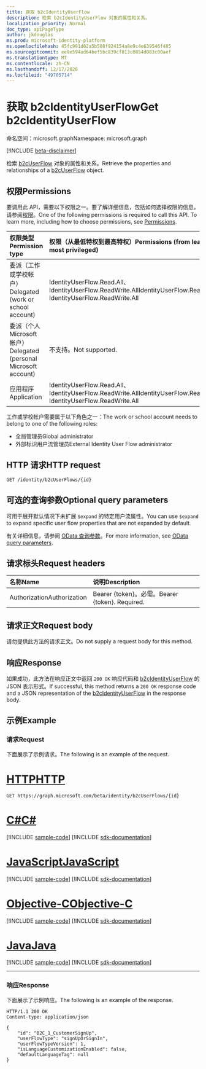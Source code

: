 ```yaml
---
title: 获取 b2cIdentityUserFlow
description: 检索 b2cIdentityUserFlow 对象的属性和关系。
localization_priority: Normal
doc_type: apiPageType
author: jkdouglas
ms.prod: microsoft-identity-platform
ms.openlocfilehash: 45fc991d02a5b588f924154a8e9c4e639546f485
ms.sourcegitcommit: ee9e594ad64bef5bc839cf813c0854d083c00aef
ms.translationtype: MT
ms.contentlocale: zh-CN
ms.lasthandoff: 12/17/2020
ms.locfileid: "49705714"
---
```

# <a name="get-b2cidentityuserflow"></a><span data-ttu-id="ee750-103">获取 b2cIdentityUserFlow</span><span class="sxs-lookup"><span data-stu-id="ee750-103">Get b2cIdentityUserFlow</span></span>

<span data-ttu-id="ee750-104">命名空间：microsoft.graph</span><span class="sxs-lookup"><span data-stu-id="ee750-104">Namespace: microsoft.graph</span></span>

[!INCLUDE [beta-disclaimer](../../includes/beta-disclaimer.md)]

<span data-ttu-id="ee750-105">检索 [b2cUserFlow](../resources/b2cidentityuserflow.md) 对象的属性和关系。</span><span class="sxs-lookup"><span data-stu-id="ee750-105">Retrieve the properties and relationships of a [b2cUserFlow](../resources/b2cidentityuserflow.md) object.</span></span>

## <a name="permissions"></a><span data-ttu-id="ee750-106">权限</span><span class="sxs-lookup"><span data-stu-id="ee750-106">Permissions</span></span>

<span data-ttu-id="ee750-p101">要调用此 API，需要以下权限之一。要了解详细信息，包括如何选择权限的信息，请参阅[权限](/graph/permissions-reference)。</span><span class="sxs-lookup"><span data-stu-id="ee750-p101">One of the following permissions is required to call this API. To learn more, including how to choose permissions, see [Permissions](/graph/permissions-reference).</span></span>

|<span data-ttu-id="ee750-109">权限类型</span><span class="sxs-lookup"><span data-stu-id="ee750-109">Permission type</span></span>      | <span data-ttu-id="ee750-110">权限（从最低特权到最高特权）</span><span class="sxs-lookup"><span data-stu-id="ee750-110">Permissions (from least to most privileged)</span></span>              |
|:--------------------|:---------------------------------------------------------|
|<span data-ttu-id="ee750-111">委派（工作或学校帐户）</span><span class="sxs-lookup"><span data-stu-id="ee750-111">Delegated (work or school account)</span></span>|<span data-ttu-id="ee750-112">IdentityUserFlow.Read.All、IdentityUserFlow.ReadWrite.All</span><span class="sxs-lookup"><span data-stu-id="ee750-112">IdentityUserFlow.Read.All, IdentityUserFlow.ReadWrite.All</span></span>|
|<span data-ttu-id="ee750-113">委派（个人 Microsoft 帐户）</span><span class="sxs-lookup"><span data-stu-id="ee750-113">Delegated (personal Microsoft account)</span></span>| <span data-ttu-id="ee750-114">不支持。</span><span class="sxs-lookup"><span data-stu-id="ee750-114">Not supported.</span></span>|
|<span data-ttu-id="ee750-115">应用程序</span><span class="sxs-lookup"><span data-stu-id="ee750-115">Application</span></span>|<span data-ttu-id="ee750-116">IdentityUserFlow.Read.All、IdentityUserFlow.ReadWrite.All</span><span class="sxs-lookup"><span data-stu-id="ee750-116">IdentityUserFlow.Read.All, IdentityUserFlow.ReadWrite.All</span></span>|

<span data-ttu-id="ee750-117">工作或学校帐户需要属于以下角色之一：</span><span class="sxs-lookup"><span data-stu-id="ee750-117">The work or school account needs to belong to one of the following roles:</span></span>

* <span data-ttu-id="ee750-118">全局管理员</span><span class="sxs-lookup"><span data-stu-id="ee750-118">Global administrator</span></span>
* <span data-ttu-id="ee750-119">外部标识用户流管理员</span><span class="sxs-lookup"><span data-stu-id="ee750-119">External Identity User Flow administrator</span></span>

## <a name="http-request"></a><span data-ttu-id="ee750-120">HTTP 请求</span><span class="sxs-lookup"><span data-stu-id="ee750-120">HTTP request</span></span>

<!-- { "blockType": "ignored" } -->

```http
GET /identity/b2cUserFlows/{id}
```

## <a name="optional-query-parameters"></a><span data-ttu-id="ee750-121">可选的查询参数</span><span class="sxs-lookup"><span data-stu-id="ee750-121">Optional query parameters</span></span>

<span data-ttu-id="ee750-122">可用于展开默认情况下未扩展 `$expand` 的特定用户流属性。</span><span class="sxs-lookup"><span data-stu-id="ee750-122">You can use `$expand` to expand specific user flow properties that are not expanded by default.</span></span>

<span data-ttu-id="ee750-123">有关详细信息，请参阅 [OData 查询参数](/graph/query-parameters)。</span><span class="sxs-lookup"><span data-stu-id="ee750-123">For more information, see [OData query parameters](/graph/query-parameters).</span></span>

## <a name="request-headers"></a><span data-ttu-id="ee750-124">请求标头</span><span class="sxs-lookup"><span data-stu-id="ee750-124">Request headers</span></span>

|<span data-ttu-id="ee750-125">名称</span><span class="sxs-lookup"><span data-stu-id="ee750-125">Name</span></span>|<span data-ttu-id="ee750-126">说明</span><span class="sxs-lookup"><span data-stu-id="ee750-126">Description</span></span>|
|:---------------|:----------|
|<span data-ttu-id="ee750-127">Authorization</span><span class="sxs-lookup"><span data-stu-id="ee750-127">Authorization</span></span>|<span data-ttu-id="ee750-p102">Bearer {token}。必需。</span><span class="sxs-lookup"><span data-stu-id="ee750-p102">Bearer {token}. Required.</span></span>|

## <a name="request-body"></a><span data-ttu-id="ee750-130">请求正文</span><span class="sxs-lookup"><span data-stu-id="ee750-130">Request body</span></span>

<span data-ttu-id="ee750-131">请勿提供此方法的请求正文。</span><span class="sxs-lookup"><span data-stu-id="ee750-131">Do not supply a request body for this method.</span></span>

## <a name="response"></a><span data-ttu-id="ee750-132">响应</span><span class="sxs-lookup"><span data-stu-id="ee750-132">Response</span></span>

<span data-ttu-id="ee750-133">如果成功，此方法在响应正文中返回 `200 OK` 响应代码和 [b2cIdentityUserFlow](../resources/b2cidentityuserflow.md) 的 JSON 表示形式。</span><span class="sxs-lookup"><span data-stu-id="ee750-133">If successful, this method returns a `200 OK` response code and a JSON representation of the [b2cIdentityUserFlow](../resources/b2cidentityuserflow.md) in the response body.</span></span>

## <a name="example"></a><span data-ttu-id="ee750-134">示例</span><span class="sxs-lookup"><span data-stu-id="ee750-134">Example</span></span>

### <a name="request"></a><span data-ttu-id="ee750-135">请求</span><span class="sxs-lookup"><span data-stu-id="ee750-135">Request</span></span>

<span data-ttu-id="ee750-136">下面展示了示例请求。</span><span class="sxs-lookup"><span data-stu-id="ee750-136">The following is an example of the request.</span></span>


# <a name="http"></a>[<span data-ttu-id="ee750-137">HTTP</span><span class="sxs-lookup"><span data-stu-id="ee750-137">HTTP</span></span>](#tab/http)
<!-- {
  "blockType": "request",
  "name": "get_b2cUserFlows"
}
-->

``` http
GET https://graph.microsoft.com/beta/identity/b2cUserFlows/{id}
```
# <a name="c"></a>[<span data-ttu-id="ee750-138">C#</span><span class="sxs-lookup"><span data-stu-id="ee750-138">C#</span></span>](#tab/csharp)
[!INCLUDE [sample-code](../includes/snippets/csharp/get-b2cuserflows-csharp-snippets.md)]
[!INCLUDE [sdk-documentation](../includes/snippets/snippets-sdk-documentation-link.md)]

# <a name="javascript"></a>[<span data-ttu-id="ee750-139">JavaScript</span><span class="sxs-lookup"><span data-stu-id="ee750-139">JavaScript</span></span>](#tab/javascript)
[!INCLUDE [sample-code](../includes/snippets/javascript/get-b2cuserflows-javascript-snippets.md)]
[!INCLUDE [sdk-documentation](../includes/snippets/snippets-sdk-documentation-link.md)]

# <a name="objective-c"></a>[<span data-ttu-id="ee750-140">Objective-C</span><span class="sxs-lookup"><span data-stu-id="ee750-140">Objective-C</span></span>](#tab/objc)
[!INCLUDE [sample-code](../includes/snippets/objc/get-b2cuserflows-objc-snippets.md)]
[!INCLUDE [sdk-documentation](../includes/snippets/snippets-sdk-documentation-link.md)]

# <a name="java"></a>[<span data-ttu-id="ee750-141">Java</span><span class="sxs-lookup"><span data-stu-id="ee750-141">Java</span></span>](#tab/java)
[!INCLUDE [sample-code](../includes/snippets/java/get-b2cuserflows-java-snippets.md)]
[!INCLUDE [sdk-documentation](../includes/snippets/snippets-sdk-documentation-link.md)]

---


### <a name="response"></a><span data-ttu-id="ee750-142">响应</span><span class="sxs-lookup"><span data-stu-id="ee750-142">Response</span></span>

<span data-ttu-id="ee750-143">下面展示了示例响应。</span><span class="sxs-lookup"><span data-stu-id="ee750-143">The following is an example of the response.</span></span>

<!-- {
  "blockType": "response",
  "truncated": true,
  "@odata.type": "microsoft.graph.b2cIdentityUserFlow"
} -->

```http
HTTP/1.1 200 OK
Content-type: application/json

{
    "id": "B2C_1_CustomerSignUp",
    "userFlowType": "signUpOrSignIn",
    "userFlowTypeVersion": 1,
    "isLanguageCustomizationEnabled": false,
    "defaultLanguageTag": null
}
```

<!-- {
  "type": "#page.annotation",
  "description": "Get b2cUserFlow",
  "keywords": "",
  "section": "documentation",
  "tocPath": "",
  "suppressions": [
    "Error: get_b2cUserFlows/userFlowTypeVersion:\r\n      Expected type Single but actual was Int64. Property: userFlowTypeVersion, actual value: '1'"
  ]
}-->


